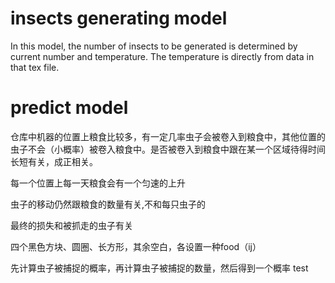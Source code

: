 # insects generating model
In this model, the number of insects to be generated 
is determined by current number and temperature. The 
temperature is directly from data in that tex file.
# predict model
仓库中机器的位置上粮食比较多，有一定几率虫子会被卷入到粮食中，其他位置的虫子不会（小概率）被卷入粮食中。是否被卷入到粮食中跟在某一个区域待得时间长短有关，成正相关。

每一个位置上每一天粮食会有一个匀速的上升

虫子的移动仍然跟粮食的数量有关,不和每只虫子的

最终的损失和被抓走的虫子有关 

四个黑色方块、圆圈、长方形，其余空白，各设置一种food（ij）

先计算虫子被捕捉的概率，再计算虫子被捕捉的数量，然后得到一个概率
test
